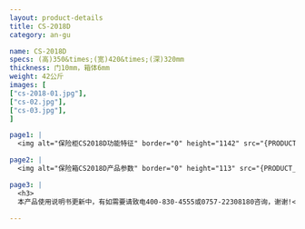 ```yaml
---
layout: product-details
title: CS-2018D
category: an-gu

name: CS-2018D
specs: (高)350&times;(宽)420&times;(深)320mm
thickness: 门10mm，箱体6mm
weight: 42公斤
images: [
["cs-2018-01.jpg"],
["cs-02.jpg"],
["cs-03.jpg"],
]

page1: |
  <img alt="保险柜CS2018D功能特征" border="0" height="1142" src="{PRODUCT_IMAGES}cs-gn.jpg" width="538" />

page2: |
  <img alt="保险箱CS2018D产品参数" border="0" height="113" src="{PRODUCT_IMAGES}cs-cpcs.jpg" width="538" />

page3: |
  <h3>
  本产品使用说明书更新中，有如需要请致电400-830-4555或0757-22308180咨询，谢谢!</h3>

---
```

